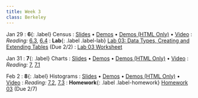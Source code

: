 ```yaml
---
title: Week 3
class: Berkeley
---
```


Jan 29
: **6**{: .label} Census
  : [Slides](https://docs.google.com/presentation/d/1zrkXiJqsh2Bxcx0XG2SJr-M54kw8KNDoQqUgM9C9nr0/edit?usp=sharing) &#8226; [Demos](https://data8.datahub.berkeley.edu/hub/user-redirect/git-pull?repo=https%3A%2F%2Fgithub.com%2Fdata-8%2Fmaterials-sp23&urlpath=retro%2Ftree%2Fmaterials-sp23%2Flec%2Flec06.ipynb&branch=main) &#8226; [Demos (HTML Only)](assets/demo_html/lec06.html)  &#8226; [Video](https://youtu.be/GGhxFWd4mWc)
: *Reading:* [6.3](https://inferentialthinking.com/chapters/06/3/Example_Population_Trends.html), [6.4](https://inferentialthinking.com/chapters/06/4/Example_Sex_Ratios.html)
: **Lab**{: .label .label-lab} [Lab 03: Data Types, Creating and Extending Tables](https://data8.datahub.berkeley.edu/hub/user-redirect/git-pull?repo=https%3A%2F%2Fgithub.com%2Fdata-8%2Fmaterials-sp23&urlpath=retro%2Ftree%2Fmaterials-sp23%2Fmaterials%2Fsp23%2Flab%2Flab03%2Flab03.ipynb&branch=main) (Due 2/2)
  : [Lab 03 Worksheet](https://drive.google.com/file/d/1ltECbZVtNusb8JXhM5ytYHLtAICEkNFb/view?usp=sharing)

Jan 31
: **7**{: .label} Charts
  : [Slides](https://docs.google.com/presentation/d/1JkcP9R8KhFWKtSvkNzycso0VAoY92arVcV9qyRraodk/edit?usp=sharing) &#8226; [Demos](https://data8.datahub.berkeley.edu/hub/user-redirect/git-pull?repo=https%3A%2F%2Fgithub.com%2Fdata-8%2Fmaterials-sp23&urlpath=retro%2Ftree%2Fmaterials-sp23%2Flec%2Flec07.ipynb&branch=main) &#8226; [Demos (HTML Only)](assets/demo_html/lec07.html) &#8226; [Video](https://youtu.be/o2WNBFB1Sv8)
: *Reading:* [7](https://inferentialthinking.com/chapters/07/Visualization.html), [7.1](https://inferentialthinking.com/chapters/07/1/Visualizing_Categorical_Distributions.html)

Feb 2
: **8**{: .label} Histograms
  : [Slides](https://docs.google.com/presentation/d/1GdP1KONtXGX3ckbOhckUOoJjzPchBrgLliyTXf9iAjg/edit?usp=sharing) &#8226; [Demos](https://data8.datahub.berkeley.edu/hub/user-redirect/git-pull?repo=https%3A%2F%2Fgithub.com%2Fdata-8%2Fmaterials-sp23&urlpath=retro%2Ftree%2Fmaterials-sp23%2Flec%2Flec08.ipynb&branch=main) &#8226; [Demos (HTML Only)](assets/demo_html/lec08.html)  &#8226; [Video](https://youtu.be/7eWXrrSJfrU)
: *Reading:* [7.2](https://inferentialthinking.com/chapters/07/2/Visualizing_Numerical_Distributions.html), [7.3](https://inferentialthinking.com/chapters/07/3/Overlaid_Graphs.html)
: **Homework**{: .label .label-homework} [Homework 03](https://data8.datahub.berkeley.edu/hub/user-redirect/git-pull?repo=https%3A%2F%2Fgithub.com%2Fdata-8%2Fmaterials-sp23&urlpath=retro%2Ftree%2Fmaterials-sp23%2Fmaterials%2Fsp23%2Fhw%2Fhw03%2Fhw03.ipynb&branch=main) (Due 2/7)